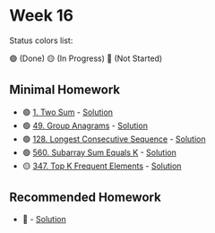 # Week 16

Status colors list:

🟢 (Done)
🟡 (In Progress)
🔴 (Not Started)

## Minimal Homework

- 🟢 [1. Two Sum](https://leetcode.com/problems/two-sum/) - [Solution](TwoSum.java)
- 🟢 [49. Group Anagrams](https://leetcode.com/problems/group-anagrams/description/) - [Solution](GroupAnagrams.java)
- 🟢 [128. Longest Consecutive Sequence](https://leetcode.com/problems/longest-consecutive-sequence/description/) - [Solution](LongestConsecutiveSequence.java)
- 🟢 [560. Subarray Sum Equals K](https://leetcode.com/problems/subarray-sum-equals-k/description/) - [Solution](SubarraySumEqualsK.java)
- 🟡 [347. Top K Frequent Elements](https://leetcode.com/problems/top-k-frequent-elements/description/) - [Solution]()

## Recommended Homework

- :red_circle: []() - [Solution]()
